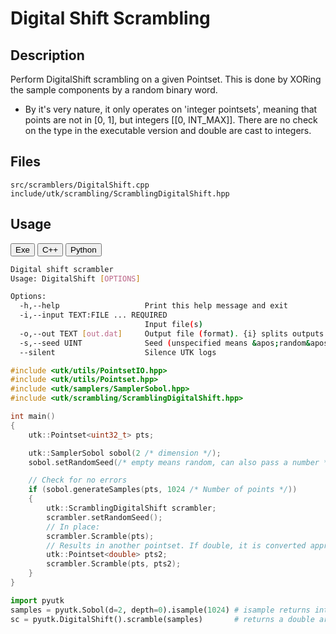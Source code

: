 # Digital Shift Scrambling 

## Description 

Perform DigitalShift scrambling on a given Pointset. This is done by XORing the sample components by a random binary word.

* By it's very nature, it only operates on 'integer pointsets', meaning that
points are not in [0, 1], but integers [[0, INT_MAX]]. There are no check on 
the type in the executable version and double are cast to integers.

## Files

```
src/scramblers/DigitalShift.cpp  
include/utk/scrambling/ScramblingDigitalShift.hpp
```

## Usage

<button class="tablink exebutton" onclick="openCode('exe', this)" markdown="1">Exe</button> 
<button class="tablink cppbutton" onclick="openCode('cpp', this)" markdown="1">C++</button> 
<button class="tablink pybutton" onclick="openCode('py', this)" markdown="1">Python</button> 
<br/>
  

<div class="exe tabcontent">

```bash
Digital shift scrambler
Usage: DigitalShift [OPTIONS]

Options:
  -h,--help                   Print this help message and exit
  -i,--input TEXT:FILE ... REQUIRED
                              Input file(s)
  -o,--out TEXT [out.dat]     Output file (format). {i} splits outputs in multiple files and token is replaced by index.
  -s,--seed UINT              Seed (unspecified means &apos;random&apos;)
  --silent                    Silence UTK logs
```

</div>

<div class="cpp tabcontent">

```  cpp
#include <utk/utils/PointsetIO.hpp>
#include <utk/utils/Pointset.hpp>
#include <utk/samplers/SamplerSobol.hpp>
#include <utk/scrambling/ScramblingDigitalShift.hpp>

int main()
{
    utk::Pointset<uint32_t> pts;

    utk::SamplerSobol sobol(2 /* dimension */);
    sobol.setRandomSeed(/* empty means random, can also pass a number */);

    // Check for no errors
    if (sobol.generateSamples(pts, 1024 /* Number of points */))
    {
        utk::ScramblingDigitalShift scrambler;
        scrambler.setRandomSeed();
        // In place:
        scrambler.Scramble(pts);
        // Results in another pointset. If double, it is converted appropriatly
        utk::Pointset<double> pts2;
        scrambler.Scramble(pts, pts2);        
    }
}
```  

</div>

<div class="py tabcontent">

``` python
import pyutk
samples = pyutk.Sobol(d=2, depth=0).isample(1024) # isample returns integers
sc = pyutk.DigitalShift().scramble(samples)       # returns a double array
```  

</div>